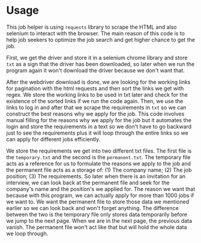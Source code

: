 # Usage
<p>This job helper is using <code>requests</code> library to scrape the HTML and also </code>selenium</a> to interact with the browser. The main reason of this code is to help job seekers to optimize the job search and get higher chance to get the job.</p>
<p>First, we get the driver and store it in a selenium chrome library and store <code>txt</code> as a sign that the driver has been downloaded, so later when we run the program again it won't download the driver because we don't want that.</p>
<p> After the webdriver download is done, we are looking for the working links for pagination with the html requests and then sort the links we get with regex. We store the working links to be used in txt later and check for the existence of the sorted links if we run the code again. Then, we use the links to log in and after that we scrape the requirements in <code>txt</code> so we can construct the best reasons why we apply for the job. This code involves manual filling for the reasons why we apply for the job but it automates the login and store the requirements in a text so we don't have to go backward just to see the requirements plus it will loop through the entire links so we can apply for different jobs efficiently.</p>
<p>We store the requirements we get into two different txt files. The first file is the <code>temporary.txt</code> and the second is the <code>permanent.txt</code>. The temporary file acts as a reference for us to formulate the reasons we apply to the job and the permanent file acts as a storage of: (1) The company name; (2) The job position; (3) The requirements. So later when there is an invitation for an interview, we can look back at the permanent file and seek for the company's name and the position's we applied for. The reason we want that because with this program, we can actually apply for more than 1000 jobs if we want to. We want the permanent file to store those data we mentioned earlier so we can look back and won't forget anything. The difference between the two is the temporary file only stores data temporarily before we jump to the next page. When we are in the next page, the previous data vanish. The permanent file won't act like that but will hold the whole data we loop through.</p>
